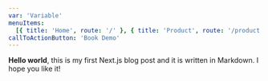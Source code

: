 ```yaml
---
var: 'Variable'
menuItems:
  [{ title: 'Home', route: '/' }, { title: 'Product', route: '/product' }]
callToActionButton: 'Book Demo'
---
```


**Hello world**, this is my first Next.js blog post and it is written in Markdown.
I hope you like it!
